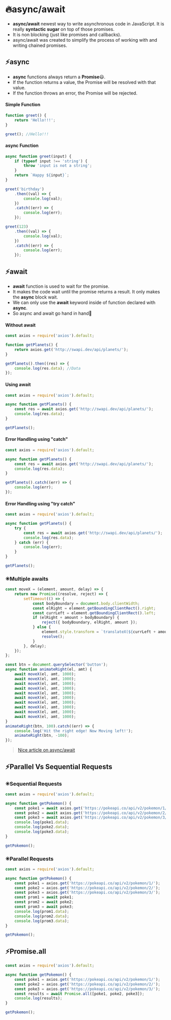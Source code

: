 # 🔥async/await

- **async/await** newest way to write asynchronous code in JavaScript. It is really **syntactic sugar** on top of those promises.
- It is non blocking (just like promises and callbacks).
- async/await was created to simplify the process of working with and writing chained promises.

## ⚡async

- **async** functions always return a **Promise**😃.
- If the function returns a value, the Promise will be resolved with that value.
- If the function throws an error, the Promise will be rejected.

<!-- tabs:start -->

#### **Simple Function**

```js
function greet() {
	return 'Hello!!!';
}

greet(); //Hello!!!
```

#### **async Function**

```js
async function greet(input) {
	if (typeof input !== 'string') {
		throw 'input is not a string';
	}
	return `Happy ${input}`;
}

greet('birthday')
	.then((val) => {
		console.log(val);
	})
	.catch((err) => {
		console.log(err);
	});

greet(123)
	.then((val) => {
		console.log(val);
	})
	.catch((err) => {
		console.log(err);
	});
```

<!-- tabs:end -->

## ⚡await

- **await** function is used to wait for the promise.
- It makes the code wait until the promise returns a result. It only makes the **async** block wait.
- We can only use the **await** keyword inside of function declared with **async**.
- So async and await go hand in hand👏

<!-- tabs:start -->

#### **Without await**

```js
const axios = require('axios').default;

function getPlanets() {
	return axios.get('http://swapi.dev/api/planets/');
}

getPlanets().then((res) => {
	console.log(res.data); //Data
});
```

#### **Using await**

```js
const axios = require('axios').default;

async function getPlanets() {
	const res = await axios.get('http://swapi.dev/api/planets/');
	console.log(res.data);
}

getPlanets();
```

#### **Error Handling using "catch"**

```js
const axios = require('axios').default;

async function getPlanets() {
	const res = await axios.get('http://swapi.dev/api/planets/');
	console.log(res.data);
}

getPlanets().catch((err) => {
	console.log(err);
});
```

#### **Error Handling using "try catch"**

```js
const axios = require('axios').default;

async function getPlanets() {
	try {
		const res = await axios.get('http://swapi.dev/api/planets/');
		console.log(res.data);
	} catch (err) {
		console.log(err);
	}
}

getPlanets();
```

<!-- tabs:end -->

### ✳Multiple awaits

```js
const moveX = (element, amount, delay) => {
	return new Promise((resolve, reject) => {
		setTimeout(() => {
			const bodyBoundary = document.body.clientWidth;
			const elRight = element.getBoundingClientRect().right;
			const currLeft = element.getBoundingClientRect().left;
			if (elRight + amount > bodyBoundary) {
				reject({ bodyBoundary, elRight, amount });
			} else {
				element.style.transform = `translateX(${currLeft + amount}px)`;
				resolve();
			}
		}, delay);
	});
};

const btn = document.querySelector('button');
async function animateRight(el, amt) {
	await moveX(el, amt, 1000);
	await moveX(el, amt, 1000);
	await moveX(el, amt, 1000);
	await moveX(el, amt, 1000);
	await moveX(el, amt, 1000);
	await moveX(el, amt, 1000);
	await moveX(el, amt, 1000);
	await moveX(el, amt, 1000);
	await moveX(el, amt, 1000);
	await moveX(el, amt, 1000);
}
animateRight(btn, 100).catch((err) => {
	console.log('Hit the right edge! Now Moving left!');
	animateRight(btn, -100);
});
```

> [Nice article on async/await](https://dev.to/lydiahallie/javascript-visualized-promises-async-await-5gke)

## ⚡Parallel Vs Sequential Requests

### ✳Sequential Requests

```js
const axios = require('axios').default;

async function getPokemon() {
	const poke1 = await axios.get('https://pokeapi.co/api/v2/pokemon/1/');
	const poke2 = await axios.get('https://pokeapi.co/api/v2/pokemon/2/');
	const poke3 = await axios.get('https://pokeapi.co/api/v2/pokemon/3/');
	console.log(poke1.data);
	console.log(poke2.data);
	console.log(poke3.data);
}

getPokemon();
```

### ✳Parallel Requests

```js
const axios = require('axios').default;

async function getPokemon() {
	const poke1 = axios.get('https://pokeapi.co/api/v2/pokemon/1/');
	const poke2 = axios.get('https://pokeapi.co/api/v2/pokemon/2/');
	const poke3 = axios.get('https://pokeapi.co/api/v2/pokemon/3/');
	const prom1 = await poke1;
	const prom2 = await poke2;
	const prom3 = await poke3;
	console.log(prom1.data);
	console.log(prom2.data);
	console.log(prom3.data);
}

getPokemon();
```

## ⚡Promise.all

```js
const axios = require('axios').default;

async function getPokemon() {
	const poke1 = axios.get('https://pokeapi.co/api/v2/pokemon/1/');
	const poke2 = axios.get('https://pokeapi.co/api/v2/pokemon/2/');
	const poke3 = axios.get('https://pokeapi.co/api/v2/pokemon/3/');
	const results = await Promise.all([poke1, poke2, poke3]);
	console.log(results);
}

getPokemon();
```

